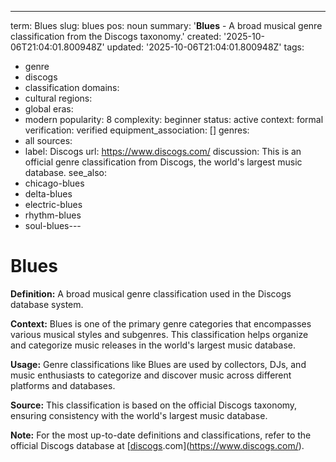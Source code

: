 ---
term: Blues
slug: blues
pos: noun
summary: '**Blues** - A broad musical genre classification from the Discogs taxonomy.'
created: '2025-10-06T21:04:01.800948Z'
updated: '2025-10-06T21:04:01.800948Z'
tags:
- genre
- discogs
- classification
domains:
- cultural
regions:
- global
eras:
- modern
popularity: 8
complexity: beginner
status: active
context: formal
verification: verified
equipment_association: []
genres:
- all
sources:
- label: Discogs
  url: https://www.discogs.com/
discussion: This is an official genre classification from Discogs, the world's largest
  music database.
see_also:
- chicago-blues
- delta-blues
- electric-blues
- rhythm-blues
- soul-blues---

# Blues

**Definition:** A broad musical genre classification used in the Discogs database system.

**Context:** Blues is one of the primary genre categories that encompasses various musical styles and subgenres. This classification helps organize and categorize music releases in the world's largest music database.

**Usage:** Genre classifications like Blues are used by collectors, DJs, and music enthusiasts to categorize and discover music across different platforms and databases.

**Source:** This classification is based on the official Discogs taxonomy, ensuring consistency with the world's largest music database.

**Note:** For the most up-to-date definitions and classifications, refer to the official Discogs database at [[discogs](../d/discogs.md).com](https://www.discogs.com/).